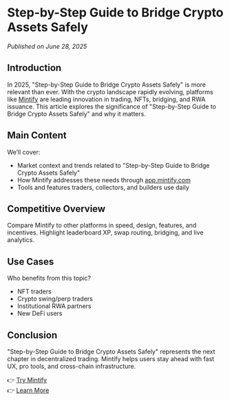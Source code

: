# Step-by-Step Guide to Bridge Crypto Assets Safely

*Published on June 28, 2025*

## Introduction

In 2025, "Step-by-Step Guide to Bridge Crypto Assets Safely" is more relevant than ever. With the crypto landscape rapidly evolving, platforms like [Mintify](https://mintify.com) are leading innovation in trading, NFTs, bridging, and RWA issuance. This article explores the significance of "Step-by-Step Guide to Bridge Crypto Assets Safely" and why it matters.

## Main Content

We’ll cover:
- Market context and trends related to "Step-by-Step Guide to Bridge Crypto Assets Safely"
- How Mintify addresses these needs through [app.mintify.com](https://app.mintify.com)
- Tools and features traders, collectors, and builders use daily

## Competitive Overview

Compare Mintify to other platforms in speed, design, features, and incentives. Highlight leaderboard XP, swap routing, bridging, and live analytics.

## Use Cases

Who benefits from this topic?
- NFT traders
- Crypto swing/perp traders
- Institutional RWA partners
- New DeFi users

## Conclusion

"Step-by-Step Guide to Bridge Crypto Assets Safely" represents the next chapter in decentralized trading. Mintify helps users stay ahead with fast UX, pro tools, and cross-chain infrastructure.

👉 [Try Mintify](https://app.mintify.com)  
👉 [Learn More](https://mintify.com)